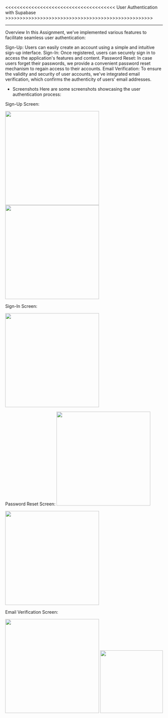 <<<<<<<<<<<<<<<<<<<<<<<<<<<<<<<<<<<<<< User Authentication with Supabase >>>>>>>>>>>>>>>>>>>>>>>>>>>>>>>>>>>>>>>>>>>>>>>>>>>
________________________________________________________________________________________________________________

Overview
In this Assignment, we've implemented various features to facilitate seamless user authentication:

Sign-Up: Users can easily create an account using a simple and intuitive sign-up interface.
Sign-In: Once registered, users can securely sign in to access the application's features and content.
Password Reset: In case users forget their passwords, we provide a convenient password reset mechanism to regain access to their accounts.
Email Verification: To ensure the validity and security of user accounts, we've integrated email verification, which confirms the authenticity of users' email addresses.

- Screenshots
Here are some screenshots showcasing the user authentication process:

Sign-Up Screen:

<img src="https://github.com/Trajoon/Assignment-6/raw/main/assets/153893124/74f1cd82-6054-4c34-aadd-e0a967c1f407" width="300">

<img src="https://github.com/Trajoon/Assignment-6/raw/main/assets/153893124/9f81f4bf-61f1-4afd-826a-22da624c0750" width="300">



Sign-In Screen:

<img src="https://github.com/Trajoon/Assignment-6/blob/main/assets/153893124/f183b30d-eb6d-476a-b871-09f55fbfba4b" width="300">

Password Reset Screen:
<img src="https://github.com/Trajoon/Assignment-6/raw/main/assets/153893124/47210cc6-1820-4947-b9da-dc643e76c246" width="300">

<img src="https://github.com/Trajoon/Assignment-6/raw/main/assets/153893124/4548114d-e0a2-4e9d-978a-0746b2836a5e" width="300">


Email Verification Screen:

<img src="https://github.com/Trajoon/Assignment-6/raw/main/assets/153893124/5306b0b4-0c28-4e01-8143-d3644c0da90b" width="300">


<img src="https://github.com/Trajoon/Project-7/assets/153893124/e9a82707-6460-481a-b50d-d26cb6f1d25b" width="200">
